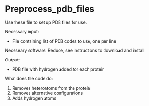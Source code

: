 # Preprocess_pdb_files

Use these file to set up PDB files for use. 

Necessary input:
- File containing list of PDB codes to use, one per line

Neceseary software: Reduce, see instructions to download and install

Output:
- PDB file with hydrogen added for each protein

What does the code do:
1. Removes heteroatoms from the protein
2. Removes alternative configurations
3. Adds hydrogen atoms
